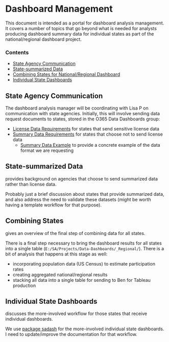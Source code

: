 
# Dashboard Management

This document is intended as a portal for dashboard analysis management. It covers a number of topics that go beyond what is needed for analysts producing dashboard summary data for individual states as part of the national/regional dashboard project.

### Contents

- [State Agency Communication](#state-agency-communication) 
- [State-summarized Data](#state-summarized-data) 
- [Combining States for National/Regional Dashboard](#combining-states) 
- [Individual State Dashboards](#individual-state-dashboards) 

## State Agency Communication

The dashboard analysis manager will be coordinating with Lisa P on communication with state agencies. Initially, this will involve sending data request documents to states, stored in the O365 Data Dashboards group:

- [License Data Requirements](https://southwickassociatesinc.sharepoint.com/:w:/s/datadashboards/EdpmT1PXnYhHiAUBAnLj-GQByZhMxXTYRBShHmHZumiJ-Q?e=zkXRmg) for states that send sensitive license data
- [Summary Data Requirements](https://southwickassociatesinc.sharepoint.com/:w:/s/datadashboards/Ef05MOWznuRLtc0lkfNbTYwBQhykyrZLW7RheM7ZoksSPQ?e=aUyuzn) for states that choose not to send license data
    + [Summary Data Example](https://southwickassociatesinc.sharepoint.com/:x:/s/datadashboards/EY1-RDDhCtVLuLDnapCVIrIBMFAzC-beAuiVuZlFiND0fw?e=Iha6au) to provide a concrete example of the data format we are requesting

## State-summarized Data

provides background on agencies that choose to send summarized data rather than license data.

Probably just a brief discussion about states that provide summarized data, and also address the need to validate these datasets (might be worth having a template workflow for that purpose).

## Combining States

gives an overview of the final step of combining data for all states.

There is a final step necessary to bring the dashboard results for all states into a single table (`E:/SA/Projects/Data-Dashboards/_Regional/`). There is a bit of analysis that happens at this stage as well:

- incorporating population data (US Census) to estimate participation rates
- creating aggregated national/regional results
- stacking all data into a single table for sending to Ben for Tableau production

## Individual State Dashboards

discusses the more-involved workflow for those states that receive individual dashboards.

We use [package sadash](https://github.com/southwick-associates/sadash) for the more-involved individual state dashboards. I need to update/improve the documentation for that workflow.

